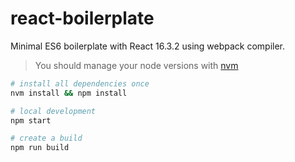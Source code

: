 # react-boilerplate

Minimal ES6 boilerplate with React 16.3.2 using webpack compiler.

> You should manage your node versions with [nvm](https://github.com/creationix/nvm)

```bash
# install all dependencies once
nvm install && npm install

# local development
npm start

# create a build
npm run build
```
